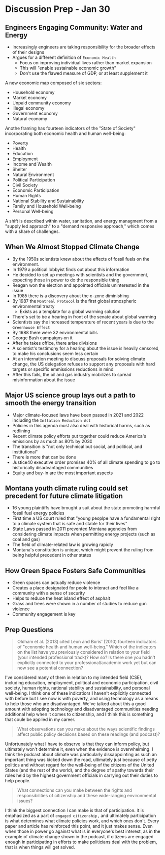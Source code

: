 # Discussion Prep - Jan 30

## Engineers Engaging Community: Water and Energy
 - Increasingly engineers are taking responsibility for the broader effects of their designs
 - Argues for a different definition of `Economic Health`
    - Focus on improving individual lives rather than market expansion
    - This will "enable sustainable economic growth"
    - Don't use the flawed measure of GDP, or at least supplement it

A new economic map composed of six sectors:
 - Household economy
 - Market economy
 - Unpaid community economy
 - Illegal economy
 - Government economy
 - Natural economy

Anothe framing has fourteen indicators of the "State of Society" incorporating both economic health and human well-being:
 - Poverty
 - Health
 - Education
 - Employment
 - Income and Wealth
 - Shelter
 - Natural Environment
 - Political Participation
 - Civil Society
 - Economic Participation
 - Human Rights
 - National Stability and Sustainability
 - Family and Household Well-being
 - Personal Well-being

A shift is described within water, sanitation, and energy managment from a "supply led approach" to a "demand responsive approach," which comes with a share of challenges.

## When We Almost Stopped Climate Change
 - By the 1950s scientists knew about the effects of fossil fuels on the environment.
 - In 1979 a political lobbyist finds out about this information
 - He decided to set up meetings with scientists and the government, expecting those in power to do the responsible thing
 - Reagan won the election and appointed officials uninterested in the issue
 - In 1985 there is a discovery about the o-zone diminishing
 - By 1987 the `Montreal Protocol` is the first global atmospheric environmental treaty
    - Exists as a template for a global warming solution
 - There's set to be a hearing in front of the senate about global warming
 - Scientists say the increased temperature of recent years is due to the `Greenhouse Effect`
 - By 1988 there were 32 environmental bills
 - George Bush campaigns on it
 - After he takes office, there arise divisions
 - A scientist's testimony for a hearing about the issue is heavily censored, to make his conclusions seem less certain
 - At an internation meeting to discuss proposals for solving climate change, the US delegation refuses to support any proposals with hard targets or specific emmissions reductions in mind
 - After this fails, the oil and gas industry mobilizes to spread misinformation about the issue


## Major US science group lays out a path to smooth the energy transition
 - Major climate-focused laws have been passed in 2021 and 2022 including the `Inflation Reduction Act`
 - Policies in this agenda must also deal with historical harms, such as redlining
 - Recent climate policy efforts put together could reduce America's emissions by as much as 80% by 2030
 - The transition is "not only technical but social, and political, and institutional"
 - There is more that can be done
 - Justice40 executive order promises 40% of all climate spending to go to historically disadvantaged communities
 - Equity and buy-in are the most important aspects


## Montana youth climate ruling could set precedent for future climate litigation
 - 16 young plaintiffs have brought a suit about the state promoting harmful fossil fuel energy policies
 - First time a US court ruled that "young peoplpe have a fundamental right to a climate system that is safe and stable for their lives"
 - State Laws passed in 2011 prevented Montana agencies from considering climate impacts when permitting energy projects (such as coal and gas)
 - The field of climate-related law is growing rapidly
 - Montana's constitution is unique, which might prevent the ruling from being helpful precedent in other states
 

## How Green Space Fosters Safe Communities
 - Green spaces can actually reduce violence
 - Creates a place designated for peole to interact and feel like a community with a sense of security
 - Helps to reduce the heat island effect of asphalt
 - Grass and trees were shown in a number of studies to reduce gun violence
 - Community engagement is key

## Prep Questions
 > Oldham et al. (2013) cited Leon and Boris' (2010) fourteen indicators of "economic health and human well-being." Which of the indicators on the list have you previously considered in relation to your field (your intended professional track)? How so? Is there one you hadn't explicitly connected to your professional/academic work yet but can now see a potential connection?

I've considered many of them in relation to my intended field (CSE), including education, employment, political and economic participation, civil society, human rights, national stability and sustainability, and personal well-being. I think one of these indicatiors I haven't explicitly connected with before but I see now is with poverty, and using technology as a means to help those who are disadvantaged. We've talked about this a good amount with adopting technology and disadvantaged communities needing additional help when it comes to citizenship, and I think this is something that coule be applied in my career.
 > What observations can you make about the ways scientific findings affect public policy decisions based on these readings (and podcast)?

Unfortunately what I have to observe is that they can inform policy, but ultimately won't determine it, even when the evidence is overwhelming. I think the podcast about climate was particularly dissappointing as such an important thing was kicked down the road, ultimately just because of petty politics and without regard for the well-being of the citizens of the United States (and the rest of the world), and the degree of apathy towards their roles held by the highest government officials in carrying out their duties to help people.
 > What connections can you make between the rights and responsibilities of citizenship and these wide-ranging environmental issues?

I think the biggest connection I can make is that of participation. It is emphasized as a part of `engaged citizenship,` and ultimately participation is what determines what climate policies work, and which ones don't. Every paper and article has reinforced this point, and it just makes sense. Even when those in power go against what is in everyone's best interest, as in the example of climate change shown in the podcast, if citizens are engaged enough in participating in efforts to make politicians deal with the problem, that is when things will get solved.
